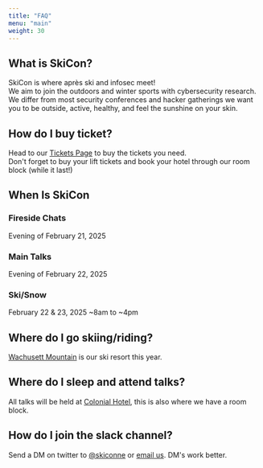 ```yaml
---
title: "FAQ"
menu: "main"
weight: 30
---
```


## What is SkiCon?

SkiCon is where après ski and infosec meet!  
We aim to join the outdoors and winter sports with cybersecurity research. We differ from most security conferences and hacker gatherings we want you to be outside, active, healthy, and feel the sunshine on your skin.  


## How do I buy ticket?
Head to our [Tickets Page](/tickets) to buy the tickets you need.  
Don't forget to buy your lift tickets and book your hotel through our room block (while it last!)

## When Is SkiCon

### Fireside Chats
Evening of February 21, 2025


### Main Talks
Evening of February 22, 2025

### Ski/Snow 
February 22 & 23, 2025 ~8am to ~4pm


## Where do I go skiing/riding?

[Wachusett Mountain](https://www.wachusett.com/) is our ski resort this year.

## Where do I sleep and attend talks?

All talks will be held at [Colonial Hotel](https://www.colonial-hotel.com/), this is also where we have a room block.


## How do I join the slack channel?

Send a DM on twitter to [@skiconne](https://x.com/SkiConNE) or [email us](mailto:skiconne@gmail.com). DM's work better.
